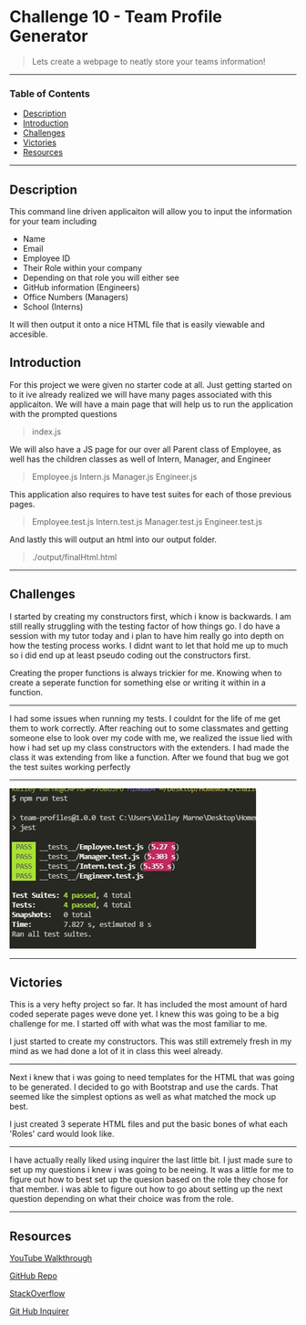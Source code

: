 # Challenge 10 - Team Profile Generator
> Lets create a webpage to neatly store your teams information!
---

### Table of Contents
- [Description](#description)
- [Introduction](#introduction)
- [Challenges](#challenges)
- [Victories](#victories)
- [Resources](#resources)

---

## Description

This command line driven applicaiton will allow you to input the information for your team including
 - Name
 - Email
 - Employee ID
 - Their Role within your company
 - Depending on that role you will either see
 - GitHub information (Engineers)
 - Office Numbers (Managers)
 - School (Interns)

 It will then output it onto a nice HTML file that is easily viewable and accesible.

## Introduction 

For this project we were given no starter code at all. Just getting started on to it ive already realized we will have many pages associated with this applicaiton. 
We will have a main page that will help us to run the application with the prompted questions
> index.js

We will also have a JS page for our over all Parent class of Employee, as well has the children classes as well of Intern, Manager, and Engineer
> Employee.js Intern.js Manager.js Engineer.js

This application also requires to have test suites for each of those previous pages.
> Employee.test.js Intern.test.js Manager.test.js Engineer.test.js

And lastly this will output an html into our output folder. 
> ./output/finalHtml.html


---

## Challenges
I started by creating my constructors first, which i know is backwards. I am still really struggling with the testing factor of how things go. I do have a session with my tutor today and i plan to have him really go into depth on how the testing process works. I didnt want to let that hold me up to much so i did end up at least pseudo coding out the constructors first.

Creating the proper functions is always trickier for me. Knowing when to create a seperate function for something else or writing it within in a function.

---

I had some issues when running my tests. I couldnt for the life of me get them to work correctly. After reaching out to some classmates and getting someone else to look over my code with me, we realized the issue lied with how i had set up my class constructors with the extenders. I had made the class it was extending from like a function. After we found that bug we got the test suites working perfectly


---

![screenshot!](./screenshots/tests.jpg)

---

## Victories

This is a very hefty project so far. It has included the most amount of hard coded seperate pages weve done yet. I knew this was going to be a big challenge for me. I started off with what was the most familiar to me. 

I just started to create my constructors. This was still extremely fresh in my mind as we had done a lot of it in class this weel already.

---

Next i knew that i was going to need templates for the HTML that was going to be generated. I decided to go with Bootstrap and use the cards. That seemed like the simplest options as well as what matched the mock up best.

I just created 3 seperate HTML files and put the basic bones of what each 'Roles' card would look like.

---

I have actually really liked using inquirer the last little bit. I just made sure to set up my questions i knew i was going to be neeing. It was a little  for me to figure out how to best set up the quesion based on the role they chose for that member. i was able to figure out how to go about setting up the next question depending on what their choice was from the role.


---


## Resources 

<a href="https://youtu.be/aL2bAmRM51E">YouTube Walkthrough</a>

<a href="https://github.com/kelleymarne/Team-Profiles">GitHub Repo
</a>


<a href="www.stackoverflow">StackOverflow</a>

<a href="https://github.com/SBoudrias/Inquirer.js/tree/master/packages/inquirer/examples">Git Hub Inquirer 
</a>